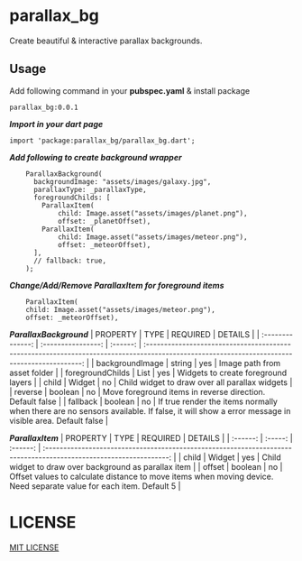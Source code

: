 # parallax_bg
Create beautiful & interactive parallax backgrounds.



## Usage
Add following command in your **pubspec.yaml** & install package

`parallax_bg:0.0.1`
    


_**Import in your dart page**_
```
import 'package:parallax_bg/parallax_bg.dart';
```  

_**Add following to create background wrapper**_
``` 
    ParallaxBackground(
      backgroundImage: "assets/images/galaxy.jpg",
      parallaxType: _parallaxType,
      foregroundChilds: [
        ParallaxItem(
            child: Image.asset("assets/images/planet.png"),
            offset: _planetOffset),
        ParallaxItem(
            child: Image.asset("assets/images/meteor.png"),
            offset: _meteorOffset),
      ],
      // fallback: true,
    );
```

_**Change/Add/Remove ParallaxItem for foreground items**_
```
    ParallaxItem(
    child: Image.asset("assets/images/meteor.png"),
    offset: _meteorOffset),
```


_**ParallaxBackground**_
|     PROPERTY     |        TYPE        | REQUIRED |                                                                   DETAILS                                                                    |
| :--------------: | :----------------: | :------: | :------------------------------------------------------------------------------------------------------------------------------------------: |
| backgroundImage  |       string       |   yes    |                                                         Image path from asset folder                                                         |
| foregroundChilds | List<ParallaxItem> |   yes    |                                                     Widgets to create foreground layers                                                      |
|      child       |       Widget       |    no    |                                                Child widget to draw over all parallax widgets                                                |
|     reverse      |      boolean       |    no    |                                          Move foreground items in reverse direction. Default false                                           |
|     fallback     |      boolean       |    no    | If true render the items normally when there are no sensors available. If false, it will show a error message in visible area. Default false |


_**ParallaxItem**_
| PROPERTY |  TYPE   | REQUIRED |                                                      DETAILS                                                       |
| :------: | :-----: | :------: | :----------------------------------------------------------------------------------------------------------------: |
|  child   | Widget  |   yes    |                               Child widget to draw over background as parallax item                                |
|  offset  | boolean |    no    | Offset values to calculate distance to move items when moving device. Need separate value for each item. Default 5 |




# LICENSE
[MIT LICENSE](https://github.com/kumar-aakash86/parallax_bg/blob/master/LICENSE)
